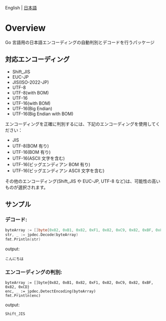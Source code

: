 English | [日本語](./README.jp.md)

# Overview

Go 言語用の日本語エンコーディングの自動判別とデコードを行うパッケージ

## 対応エンコーディング

- Shift_JIS
- EUC-JP
- JIS(ISO-2022-JP)
- UTF-8
- UTF-8(with BOM)
- UTF-16
- UTF-16(with BOM)
- UTF-16(Big Endian)
- UTF-16(Big Endian with BOM)

エンコーディングを正確に判別するには、下記のエンコーディングを使用してください：

- JIS
- UTF-8(BOM 有り)
- UTF-16(BOM 有り)
- UTF-16(ASCII 文字を含む)
- UTF-16(ビッグエンディアン BOM 有り)
- UTF-16(ビッグエンディアン ASCII 文字を含む)

その他のエンコーディング(Shift_JIS や EUC-JP, UTF-8 など)は、可能性の高いものが選択されます。

## サンプル

### デコード:

```go
byteArray := []byte{0x82, 0xB1, 0x82, 0xF1, 0x82, 0xC9, 0x82, 0xBF, 0x82, 0xCD}
str, _ := jpdec.Decode(byteArray)
fmt.Println(str)
```

output:

```
こんにちは
```

### エンコーディングの判別:

```
byteArray := []byte{0x82, 0xB1, 0x82, 0xF1, 0x82, 0xC9, 0x82, 0xBF, 0x82, 0xCD}
enc, _ := jpdec.DetectEncoding(byteArray)
fmt.Println(enc)
```

output:

```
Shift_JIS
```
